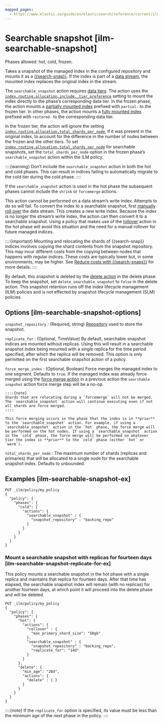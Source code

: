 ```yaml
---
mapped_pages:
  - https://www.elastic.co/guide/en/elasticsearch/reference/current/ilm-searchable-snapshot.html
---
```


# Searchable snapshot [ilm-searchable-snapshot]

Phases allowed: hot, cold, frozen.

Takes a snapshot of the managed index in the configured repository and mounts it as a [{{search-snap}}](docs-content://deploy-manage/tools/snapshot-and-restore/searchable-snapshots.md). If the index is part of a [data stream](docs-content://manage-data/data-store/data-streams.md), the mounted index replaces the original index in the stream.

The `searchable_snapshot` action requires [data tiers](docs-content://manage-data/lifecycle/data-tiers.md). The action uses the [`index.routing.allocation.include._tier_preference`](/reference/elasticsearch/index-settings/data-tier-allocation.md#tier-preference-allocation-filter) setting to mount the index directly to the phase’s corresponding data tier. In the frozen phase, the action mounts a [partially mounted index](docs-content://deploy-manage/tools/snapshot-and-restore/searchable-snapshots.md#partially-mounted) prefixed with `partial-` to the frozen tier. In other phases, the action mounts a [fully mounted index](docs-content://deploy-manage/tools/snapshot-and-restore/searchable-snapshots.md#fully-mounted) prefixed with `restored-` to the corresponding data tier.

In the frozen tier, the action will ignore the setting [`index.routing.allocation.total_shards_per_node`](/reference/elasticsearch/index-settings/total-shards-per-node.md#total-shards-per-node), if it was present in the original index, to account for the difference in the number of nodes between the frozen and the other tiers. To set [`index.routing.allocation.total_shards_per_node`](/reference/elasticsearch/index-settings/total-shards-per-node.md#total-shards-per-node) for searchable snapshots, set the `total_shards_per_node` option in the frozen phase’s `searchable_snapshot` action within the ILM policy.

::::{warning}
Don’t include the `searchable_snapshot` action in both the hot and cold phases. This can result in indices failing to automatically migrate to the cold tier during the cold phase.
::::


If the `searchable_snapshot` action is used in the hot phase the subsequent phases cannot include the `shrink` or `forcemerge` actions.

This action cannot be performed on a data stream’s write index. Attempts to do so will fail. To convert the index to a searchable snapshot, first [manually roll over](docs-content://manage-data/data-store/data-streams/use-data-stream.md#manually-roll-over-a-data-stream) the data stream. This creates a new write index. Because the index is no longer the stream’s write index, the action can then convert it to a searchable snapshot. Using a policy that makes use of the [rollover](/reference/elasticsearch/index-lifecycle-actions/ilm-rollover.md) action in the hot phase will avoid this situation and the need for a manual rollover for future managed indices.

::::{important}
Mounting and relocating the shards of {{search-snap}} indices involves copying the shard contents from the snapshot repository. This may incur different costs from the copying between nodes that happens with regular indices. These costs are typically lower but, in some environments, may be higher. See [Reduce costs with {{search-snaps}}](docs-content://deploy-manage/tools/snapshot-and-restore/searchable-snapshots.md#searchable-snapshots-costs) for more details.
::::


By default, this snapshot is deleted by the [delete action](/reference/elasticsearch/index-lifecycle-actions/ilm-delete.md) in the delete phase. To keep the snapshot, set `delete_searchable_snapshot` to `false` in the delete action. This snapshot retention runs off the index lifecycle management (ILM) policies and is not effected by snapshot lifecycle management (SLM) policies.

## Options [ilm-searchable-snapshot-options]

`snapshot_repository`
:   (Required, string) [Repository](docs-content://deploy-manage/tools/snapshot-and-restore/self-managed.md) used to store the snapshot.

`replicate_for`
:   (Optional, TimeValue) By default, searchable snapshot indices are mounted without replicas. Using this will result in a searchable snapshot index being mounted with a single replica for the time period specified, after which the replica will be removed. This option is only permitted on the first searchable snapshot action of a policy.

`force_merge_index`
:   (Optional, Boolean) Force merges the managed index to one segment. Defaults to `true`. If the managed index was already force merged using the [force merge action](/reference/elasticsearch/index-lifecycle-actions/ilm-forcemerge.md) in a previous action the `searchable snapshot` action force merge step will be a no-op.

    ::::{note}
    Shards that are relocating during a `forcemerge` will not be merged. The `searchable_snapshot` action will continue executing even if not all shards are force merged.
    ::::

    This force merging occurs in the phase that the index is in **prior** to the `searchable_snapshot` action. For example, if using a `searchable_snapshot` action in the `hot` phase, the force merge will be performed on the hot nodes. If using a `searchable_snapshot` action in the `cold` phase, the force merge will be performed on whatever tier the index is **prior** to the `cold` phase (either `hot` or `warm`).

`total_shards_per_node`
:   The maximum number of shards (replicas and primaries) that will be allocated to a single node for the searchable snapshot index. Defaults to unbounded.


## Examples [ilm-searchable-snapshot-ex]

```console
PUT _ilm/policy/my_policy
{
  "policy": {
    "phases": {
      "cold": {
        "actions": {
          "searchable_snapshot" : {
            "snapshot_repository" : "backing_repo"
          }
        }
      }
    }
  }
}
```

### Mount a searchable snapshot with replicas for fourteen days [ilm-searchable-snapshot-replicate-for-ex]

This policy mounts a searchable snapshot in the hot phase with a single replica and maintains that replica for fourteen days. After that time has elapsed, the searchable snapshot index will remain (with no replicas) for another fourteen days, at which point it will proceed into the delete phase and will be deleted.

```console
PUT _ilm/policy/my_policy
{
  "policy": {
    "phases": {
      "hot": {
        "actions": {
          "rollover" : {
            "max_primary_shard_size": "50gb"
          },
          "searchable_snapshot" : {
            "snapshot_repository" : "backing_repo",
            "replicate_for": "14d"
          }
        }
      },
      "delete": {
        "min_age": "28d",
        "actions": {
          "delete" : { }
        }
      }
    }
  }
}
```

::::{note}
If the `replicate_for` option is specified, its value must be less than the minimum age of the next phase in the policy.
::::





